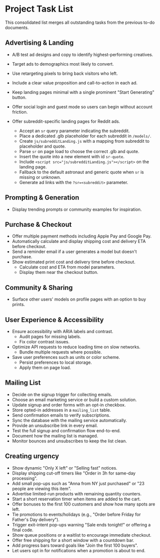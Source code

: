 # Project Task List

This consolidated list merges all outstanding tasks from the previous to-do documents.

## Advertising & Landing

- A/B test ad designs and copy to identify highest-performing creatives.
- Target ads to demographics most likely to convert.
- Use retargeting pixels to bring back visitors who left.
- Include a clear value proposition and call-to-action in each ad.
- Keep landing pages minimal with a single prominent "Start Generating" button.
- Offer social login and guest mode so users can begin without account friction.

- Offer subreddit-specific landing pages for Reddit ads.
  - Accept an `sr` query parameter indicating the subreddit.
  - Place a dedicated .glb placeholder for each subreddit in `/models/`.
  - Create `js/subredditLanding.js` with a mapping from subreddit to placeholder and quote.
  - Parse `sr` on page load to choose the correct .glb and quote.
  - Insert the quote into a new element with id `sr-quote`.
  - Include `<script src="js/subredditLanding.js"></script>` on the landing page.
  - Fallback to the default astronaut and generic quote when `sr` is missing or unknown.
  - Generate ad links with the `?sr=<subreddit>` parameter.

## Prompting & Generation

- Display trending prompts or community examples for inspiration.

## Purchase & Checkout

- Offer multiple payment methods including Apple Pay and Google Pay.
- Automatically calculate and display shipping cost and delivery ETA before checkout.
- Send a reminder email if a user generates a model but doesn't purchase.
- Show estimated print cost and delivery time before checkout.
  - Calculate cost and ETA from model parameters.
  - Display them near the checkout button.

## Community & Sharing

- Surface other users' models on profile pages with an option to buy prints.

## User Experience & Accessibility

- Ensure accessibility with ARIA labels and contrast.
  - Audit pages for missing labels.
  - Fix color contrast issues.
- Optimize API requests to reduce loading time on slow networks.
  - Bundle multiple requests where possible.
- Save user preferences such as units or color scheme.
  - Persist preferences to local storage.
  - Apply them on page load.

## Mailing List

- Decide on the signup trigger for collecting emails.
- Choose an email marketing service or build a custom solution.
- Update signup and order forms with an opt-in checkbox.
- Store opted-in addresses in a `mailing_list` table.
- Send confirmation emails to verify subscriptions.
- Sync the database with the mailing service automatically.
- Provide an unsubscribe link in every email.
- Test the full signup and confirmation flow end-to-end.
- Document how the mailing list is managed.
- Monitor bounces and unsubscribes to keep the list clean.

## Creating urgency
- Show dynamic "Only X left" or "Selling fast" notices.
- Display shipping cut-off timers like "Order in 3h for same-day processing".
- Add small pop-ups such as "Anna from NY just purchased" or "23 people are viewing this item".
- Advertise limited-run products with remaining quantity counters.
- Start a short reservation timer when items are added to the cart.
- Offer bonuses to the first 100 customers and show how many spots are left.
- Tie promotions to events/holidays (e.g., "Order before Friday for Father's Day delivery").
- Trigger exit-intent pop-ups warning "Sale ends tonight!" or offering a final code.
- Show queue positions or a waitlist to encourage immediate checkout.
- Offer free shipping for a short window with a countdown bar.
- Add progress bars toward goals like "Join the first 100 buyers".
- Let users opt in for notifications when a promotion is about to end.

